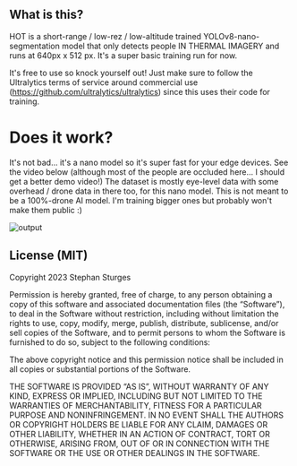 ## What is this?

HOT is a short-range / low-rez / low-altitude trained YOLOv8-nano-segmentation model that only detects people IN THERMAL IMAGERY and runs at 640px x 512 px. It's a super basic training run for now.

It's free to use so knock yourself out! Just make sure to follow the Ultralytics terms of service around commercial use (https://github.com/ultralytics/ultralytics) since this uses their code for training.

# Does it work?

It's not bad... it's a nano model so it's super fast for your edge devices. See the video below (although most of the people are occluded here... I should get a better demo video!)
The dataset is mostly eye-level data with some overhead / drone data in there too, for this nano model. This is not meant to be a 100%-drone AI model. I'm training bigger ones but probably won't make them public :)

![output](https://github.com/stephansturges/HOT/assets/20320678/92d0ad59-a60e-45e2-8ef5-5d01758fe4d4)


## License (MIT)


Copyright 2023 Stephan Sturges

Permission is hereby granted, free of charge, to any person obtaining a copy of this software and associated documentation files (the “Software”), to deal in the Software without restriction, including without limitation the rights to use, copy, modify, merge, publish, distribute, sublicense, and/or sell copies of the Software, and to permit persons to whom the Software is furnished to do so, subject to the following conditions:

The above copyright notice and this permission notice shall be included in all copies or substantial portions of the Software.

THE SOFTWARE IS PROVIDED “AS IS”, WITHOUT WARRANTY OF ANY KIND, EXPRESS OR IMPLIED, INCLUDING BUT NOT LIMITED TO THE WARRANTIES OF MERCHANTABILITY, FITNESS FOR A PARTICULAR PURPOSE AND NONINFRINGEMENT. IN NO EVENT SHALL THE AUTHORS OR COPYRIGHT HOLDERS BE LIABLE FOR ANY CLAIM, DAMAGES OR OTHER LIABILITY, WHETHER IN AN ACTION OF CONTRACT, TORT OR OTHERWISE, ARISING FROM, OUT OF OR IN CONNECTION WITH THE SOFTWARE OR THE USE OR OTHER DEALINGS IN THE SOFTWARE.

